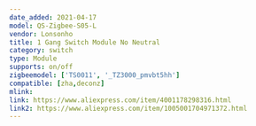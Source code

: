 ```yaml
---
date_added: 2021-04-17
model: QS-Zigbee-S05-L
vendor: Lonsonho
title: 1 Gang Switch Module No Neutral
category: switch
type: Module
supports: on/off
zigbeemodel: ['TS0011', '_TZ3000_pmvbt5hh']
compatible: [zha,deconz]
mlink: 
link: https://www.aliexpress.com/item/4001178298316.html
link2: https://www.aliexpress.com/item/1005001704971372.html
---
```

